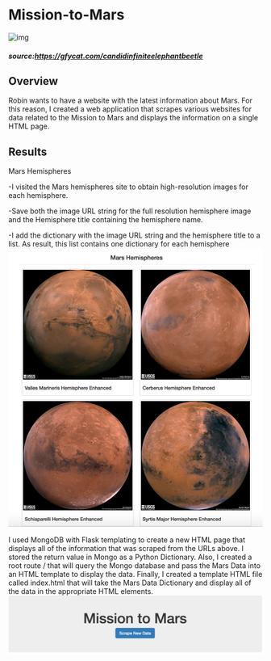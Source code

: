 # Mission-to-Mars


![img](CandidInfiniteElephantbeetle-mobile.gif)
##### source:https://gfycat.com/candidinfiniteelephantbeetle

## Overview
Robin wants to have a website with the latest information about Mars. For this reason, I created a web application that scrapes various websites for data related to the Mission to Mars and displays the information on a single HTML page. 

## Results

Mars Hemispheres

-I visited the Mars hemispheres site to obtain high-resolution images for each hemisphere.

-Save both the image URL string for the full resolution hemisphere image and the Hemisphere title containing the hemisphere name.

-I add the dictionary with the image URL string and the hemisphere title to a list. As result, this list contains one dictionary for each hemisphere
![img](https://github.com/Edgarhv/Mission-to-Mars/blob/d3ef969593e75456956aa28d90ec3273d1bc11ff/Mars%20Hemisphere%20Images.png)


I used MongoDB with Flask templating to create a new HTML page that displays all of the information that was scraped from the URLs above. I stored the return value in Mongo as a Python Dictionary. Also, I created a root route / that will query the Mongo database and pass the Mars Data into an HTML template to display the data. Finally, I created a template HTML file called index.html that will take the Mars Data Dictionary and display all of the data in the appropriate HTML elements.
![img](https://github.com/Edgarhv/Mission-to-Mars/blob/b43ac1c8db35367dcef58559f21dc3e625d0a761/html%20PAGE.png)
